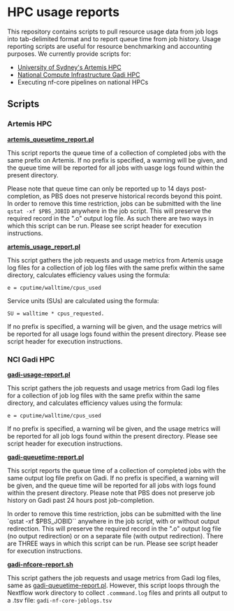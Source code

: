 # HPC usage reports

This repository contains scripts to pull resource usage data from job logs into tab-delimited format and to report queue time from job history. Usage reporting scripts are useful for resource benchmarking and accounting purposes. We currently provide scripts for: 

* [University of Sydney's Artemis HPC](#artemis-hpc)
* [National Compute Infrastructure Gadi HPC](#nci-gadi-hpc)
* Executing nf-core pipelines on national HPCs

## Scripts 
### Artemis HPC 

**[artemis_queuetime_report.pl](Scripts/artemis_queuetime_report.pl)** 

This script reports the queue time of a collection of completed jobs with the same prefix on Artemis. If no prefix is specified, a warning will be given, and the queue time will be reported for all jobs with uasge logs found within the present directory. 

Please note that queue time can only be reported up to 14 days post-completion, as PBS does not preserve historical records beyond this point. In order to remove this time restriction, jobs can be submitted with the line `qstat -xf $PBS_JOBID` anywhere in the job script. This will preserve the required record in the ".o" output log file. As such there are two ways in which this script can be run. Please see script header for execution instructions. 


**[artemis_usage_report.pl](Scripts/artemis_usage_report.pl)** 

This script gathers the job requests and usage metrics from Artemis usage log files for a collection of job log files with the same prefix within the same directory, calculates efficiency values using the formula:  
```
e = cputime/walltime/cpus_used
```
Service units (SUs) are calculated using the formula:
```
SU = walltime * cpus_requested.
```
If no prefix is specified, a warning will be given, and the usage metrics will be reported for all usage logs found within the present directory. Please see script header for execution instructions. 

### NCI Gadi HPC 

**[gadi-usage-report.pl](Scripts/gadi-usage-report.pl)**

This script gathers the job requests and usage metrics from Gadi log files for a collection of job log files with the same prefix within the same directory, and calculates efficiency values using the formula:
```
e = cputime/walltime/cpus_used
```

If no prefix is specified, a warning wil be given, and the usage metrics will be reported for all job logs found within the present directory. Please see script header for execution instructions.

**[gadi-queuetime-report.pl](Scripts/gadi-queuetime-report.pl)** 

This script reports the queue time of a collection of completed jobs with the same output log file prefix on Gadi. If no prefix is specified, a warning will be given, and the queue time will be reported for all jobs with logs found within the present directory. Please note that PBS does not preserve job history on Gadi past 24 hours post job-completion.

In order to remove this time restriction, jobs can be submitted with the line `qstat -xf $PBS_JOBID`` anywhere in the job script, with or without output redirection. This will preserve the required record in the ".o" output log file (no output redirection) or on a separate file (with output redirection). There are THREE ways in which this script can be run. Please see script header for execution instructions.

**[gadi-nfcore-report.sh](Scripts/gadi-nfcore-report.sh)**

This script gathers the job requests and usage metrics from Gadi log files, same as [gadi-queuetime-report.pl](Scripts/gadi-queuetime-report.pl). However, this script loops through the Nextflow work directory to collect `.commmand.log` files and prints all output to a .tsv file: `gadi-nf-core-joblogs.tsv`